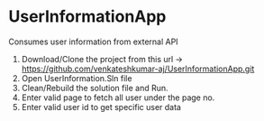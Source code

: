 # UserInformationApp
Consumes user information  from external API

1. Download/Clone the project from this url -> https://github.com/venkateshkumar-aj/UserInformationApp.git
2. Open UserInformation.Sln file
3. Clean/Rebuild the solution file and Run.
4. Enter valid page to fetch all user under the page no.
5. Enter valid user id to get specific user data

